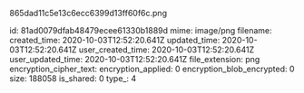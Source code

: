865dad11c5e13c6ecc6399d13ff60f6c.png

id: 81ad0079dfab48479ecee61330b1889d
mime: image/png
filename: 
created_time: 2020-10-03T12:52:20.641Z
updated_time: 2020-10-03T12:52:20.641Z
user_created_time: 2020-10-03T12:52:20.641Z
user_updated_time: 2020-10-03T12:52:20.641Z
file_extension: png
encryption_cipher_text: 
encryption_applied: 0
encryption_blob_encrypted: 0
size: 188058
is_shared: 0
type_: 4